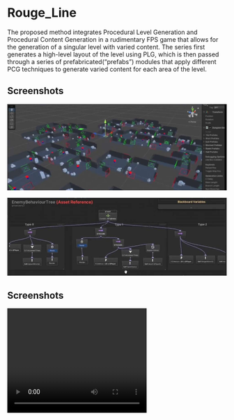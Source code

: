 # Rouge_Line #
The proposed method integrates Procedural Level Generation and Procedural Content Generation in a rudimentary FPS game that allows for the generation of a singular level with varied content. 
The series first generates a high-level layout of the level using PLG, which is then passed through a series of prefabricated(“prefabs”) modules that apply different PCG techniques to generate varied content for each area of the level. 

## Screenshots ##
![Rooms](/3.jpg)

![Enemy Tree](/2.jpg)

## Screenshots ##
<video width="320" height="240" controls>
  <source src="info\Rouge_Line-Demo.mp4" type="video/mp4">
  Your browser does not support the video tag.
</video>

